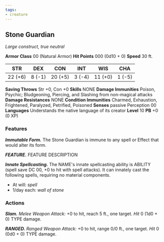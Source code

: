 ```yaml
---
tags:
- creature
---
```



## Stone Guardian
*Large construct, true neutral*

**Armor Class** 00 (Natural Armor)
**Hit Points** 000 (0d10 + 0)
**Speed** 30 ft.

|   STR   |   DEX   |   CON   |   INT   |   WIS   |   CHA   |
|:-------:|:-------:|:-------:|:-------:|:-------:|:-------:|
| 22 (+6) |  8 (-1) | 20 (+5) |  3 (-4) | 11 (+0) |  1 (-5) |

**Saving Throws** Str +0, Con +0
**Skills** NONE
**Damage Immunities** Poison, Psychic; Bludgeoning, Piercing, and Slashing from non-magical attacks
**Damage Resistances** NONE
**Condition Immunities** Charmed, Exhaustion, Frightened, Paralyzed, Petrified, Poisoned
**Senses** passive Perception 00
**Languages** Understands the native language of its creator
**Level** 10 **PB** +0 (0 XP)

### Features
***Immutable Form.*** The Stone Guardian is immune to any spell or Effect that would alter its form.
 
***FEATURE.*** FEATURE DESCRIPTION

***Innate Spellcasting.*** The NAME's innate spellcasting ability is ABILITY (spell save DC 00, +0 to hit with spell attacks). It can innately cast the following spells, requiring no material components.
- At will: *spell*
- 1/day each: *wall of stone*

### Actions
***Slam.*** *Melee Weapon Attack:* +0 to hit, reach 5 ft., one target. *Hit* 0 (1d0 + 0) TYPE damage. 

***RANGED.*** *Ranged Weapon Attack:* +0 to hit, range 0/0 ft., one target. *Hit* 0 (0d0 + 0) TYPE damage.